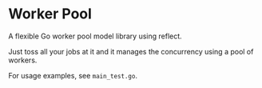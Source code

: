 # Worker Pool

A flexible Go worker pool model library using reflect.

Just toss all your jobs at it and it manages the concurrency using a pool of 
 workers.

For usage examples, see `main_test.go`.
